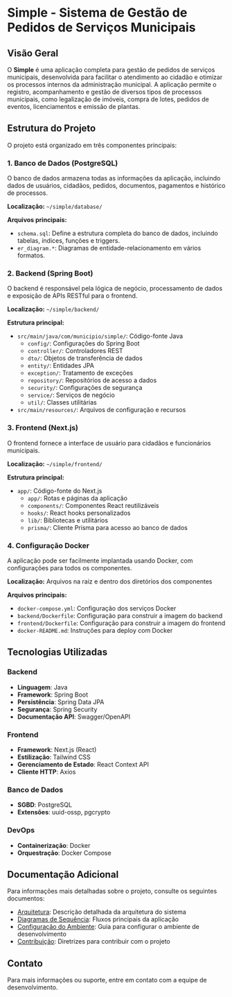 # Simple - Sistema de Gestão de Pedidos de Serviços Municipais

## Visão Geral

O **Simple** é uma aplicação completa para gestão de pedidos de serviços municipais, desenvolvida para facilitar o atendimento ao cidadão e otimizar os processos internos da administração municipal. A aplicação permite o registro, acompanhamento e gestão de diversos tipos de processos municipais, como legalização de imóveis, compra de lotes, pedidos de eventos, licenciamentos e emissão de plantas.

## Estrutura do Projeto

O projeto está organizado em três componentes principais:

### 1. Banco de Dados (PostgreSQL)

O banco de dados armazena todas as informações da aplicação, incluindo dados de usuários, cidadãos, pedidos, documentos, pagamentos e histórico de processos.

**Localização:** `~/simple/database/`

**Arquivos principais:**
- `schema.sql`: Define a estrutura completa do banco de dados, incluindo tabelas, índices, funções e triggers.
- `er_diagram.*`: Diagramas de entidade-relacionamento em vários formatos.

### 2. Backend (Spring Boot)

O backend é responsável pela lógica de negócio, processamento de dados e exposição de APIs RESTful para o frontend.

**Localização:** `~/simple/backend/`

**Estrutura principal:**
- `src/main/java/com/municipio/simple/`: Código-fonte Java
  - `config/`: Configurações do Spring Boot
  - `controller/`: Controladores REST
  - `dto/`: Objetos de transferência de dados
  - `entity/`: Entidades JPA
  - `exception/`: Tratamento de exceções
  - `repository/`: Repositórios de acesso a dados
  - `security/`: Configurações de segurança
  - `service/`: Serviços de negócio
  - `util/`: Classes utilitárias
- `src/main/resources/`: Arquivos de configuração e recursos

### 3. Frontend (Next.js)

O frontend fornece a interface de usuário para cidadãos e funcionários municipais.

**Localização:** `~/simple/frontend/`

**Estrutura principal:**
- `app/`: Código-fonte do Next.js
  - `app/`: Rotas e páginas da aplicação
  - `components/`: Componentes React reutilizáveis
  - `hooks/`: React hooks personalizados
  - `lib/`: Bibliotecas e utilitários
  - `prisma/`: Cliente Prisma para acesso ao banco de dados

### 4. Configuração Docker

A aplicação pode ser facilmente implantada usando Docker, com configurações para todos os componentes.

**Localização:** Arquivos na raiz e dentro dos diretórios dos componentes

**Arquivos principais:**
- `docker-compose.yml`: Configuração dos serviços Docker
- `backend/Dockerfile`: Configuração para construir a imagem do backend
- `frontend/Dockerfile`: Configuração para construir a imagem do frontend
- `docker-README.md`: Instruções para deploy com Docker

## Tecnologias Utilizadas

### Backend
- **Linguagem**: Java
- **Framework**: Spring Boot
- **Persistência**: Spring Data JPA
- **Segurança**: Spring Security
- **Documentação API**: Swagger/OpenAPI

### Frontend
- **Framework**: Next.js (React)
- **Estilização**: Tailwind CSS
- **Gerenciamento de Estado**: React Context API
- **Cliente HTTP**: Axios

### Banco de Dados
- **SGBD**: PostgreSQL
- **Extensões**: uuid-ossp, pgcrypto

### DevOps
- **Containerização**: Docker
- **Orquestração**: Docker Compose

## Documentação Adicional

Para informações mais detalhadas sobre o projeto, consulte os seguintes documentos:

- [Arquitetura](./architecture.md): Descrição detalhada da arquitetura do sistema
- [Diagramas de Sequência](./sequence_diagrams.md): Fluxos principais da aplicação
- [Configuração do Ambiente](./setup.md): Guia para configurar o ambiente de desenvolvimento
- [Contribuição](./contributing.md): Diretrizes para contribuir com o projeto

## Contato

Para mais informações ou suporte, entre em contato com a equipe de desenvolvimento.
